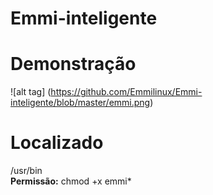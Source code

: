 # Emmi-inteligente<br>

# Demonstração
![alt tag] (https://github.com/Emmilinux/Emmi-inteligente/blob/master/emmi.png)

# Localizado<br>
/usr/bin<br>
<b>Permissão:</b> chmod +x emmi*
